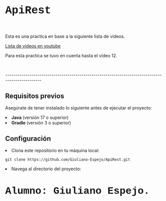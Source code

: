 <h1 style="font-size: 2.5em; font-family: Courier">ApiRest</h1>    
<br>
<p> Esta es una practica en base a la siguiente lista de videos.</p>
<a href="https://www.youtube.com/watch?v=mdbTPQ1j2F8&list=PLRFOqDrY-6nueU8NwtjRIcX5-nsD6jkru&index=9"> Lista de videos en youtube</a>
<p>Para esta practica se tuvo en cuenta hasta el video 12.</p>
<br>
<p>------------------------------------------------------------------------------------------------</p>

<h2>Requisitos previos</h2>

Asegúrate de tener instalado lo siguiente antes de ejecutar el proyecto:

<li><strong> Java </strong> (versión 17 o superior)</li>
<li> <strong> Gradle </strong> (versión 3 o superior)</li>

<h2>Configuración</h2>

<li>Clona este repositorio en tu máquina local:</li>

    git clone https://github.com/Giuliano-Espejo/ApiRest.git

<li>Navega al directorio del proyecto:</li>



<h2 style="font-family: Courier; font-size: 2.3em"> Alumno: Giuliano Espejo.</h2>
